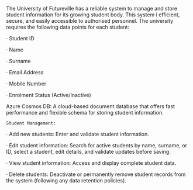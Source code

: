 The University of Futureville has a reliable system to manage and store student information for its growing student body. This system i efficient, secure, and easily accessible to authorised personnel. The university requires the following data points for each student:

·         Student ID

·         Name

·         Surname

·         Email Address

·         Mobile Number

·         Enrolment Status (Active/Inactive)

 Azure Cosmos DB: A cloud-based document database that offers fast performance and flexible schema for storing student information.

    Student Management:

 

·         Add new students: Enter and validate student information.

·         Edit student information: Search for active students by name, surname, or ID, select a student, edit details, and validate updates before saving.

·         View student information: Access and display complete student data.

·         Delete students: Deactivate or permanently remove student records from the system (following any data retention policies).

